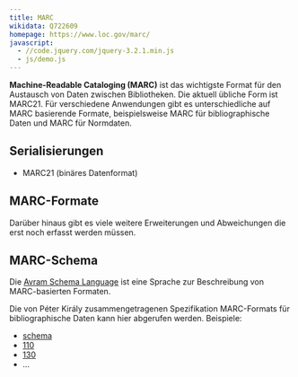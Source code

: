 ```yaml
---
title: MARC
wikidata: Q722609
homepage: https://www.loc.gov/marc/
javascript:
  - //code.jquery.com/jquery-3.2.1.min.js
  - js/demo.js
---
```


**Machine-Readable Cataloging (MARC)** ist das wichtigste Format für den
Austausch von Daten zwischen Bibliotheken. Die aktuell übliche Form ist MARC21.
Für verschiedene Anwendungen gibt es unterschiedliche auf MARC basierende
Formate, beispielsweise MARC für bibliographische Daten und MARC für Normdaten.

## Serialisierungen

<codelist model="marc"/>

* MARC21 (binäres Datenformat)

## MARC-Formate

<profiles of="marc"/>

Darüber hinaus gibt es viele weitere Erweiterungen und Abweichungen die erst noch erfasst werden müssen.


## MARC-Schema

Die [Avram Schema Language](schema/avram) ist eine Sprache zur Beschreibung
von MARC-basierten Formaten.

Die von Péter Király zusammengetragenen Spezifikation MARC-Formats für
bibliographische Daten kann hier abgerufen werden. Beispiele:

* [schema](marc/bibliographic/schema)
* <a href="marc/bibliographic/schema/110" class="demo">110</a>
* <a href="marc/bibliographic/schema/130" class="demo">130</a>
* ...

<div id="demo" style="display: none">
  <h3>Antwort</h3>
  <p id="demo-url"><b>Url</b> <a></a></p>
  <pre id="demo-output"><code></code></pre>
</div>

